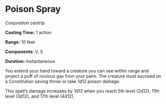 <title>Poison Spray</title>

# Poison Spray

_Conjuration cantrip_

**Casting Time:** 1 action

**Range:** 10 feet

**Components:** V, S

**Duration:** Instantaneous

You extend your hand toward a creature you
can see within range and project a puff of
noxious gas from your palm. The creature must
succeed on a Constitution saving throw or
take 1d12 poison damage.

This spell’s damage increases by 1d12 when
you reach 5th level (2d12), 11th level
(3d12), and 17th level (4d12).



